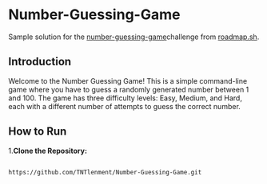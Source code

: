 # Number-Guessing-Game
Sample solution for the [number-guessing-game](https://roadmap.sh/projects/number-guessing-game)challenge from [roadmap.sh](https://roadmap.sh).
## Introduction
Welcome to the Number Guessing Game! This is a simple command-line game where you have to guess a randomly generated number between 1 and 100. The game has three difficulty levels: Easy, Medium, and Hard, each with a different number of attempts to guess the correct number.
## How to Run
1.**Clone the Repository:**

```bash

https://github.com/TNTlenment/Number-Guessing-Game.git
